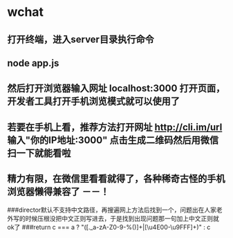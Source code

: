 # wchat #
## 打开终端，进入server目录执行命令 ##
## node app.js ##
## 然后打开浏览器输入网址  localhost:3000 打开页面，开发者工具打开手机浏览模式就可以使用了 ##
## 若要在手机上看，推荐方法打开网址 http://cli.im/url 输入"你的IP地址:3000" 点击生成二维码然后用微信扫一下就能看啦 ##
## 精力有限，在微信里看看就得了，各种稀奇古怪的手机浏览器懒得兼容了 －－！
###director默认不支持中文路径，再搜遍网上方法后找到一个，问题出在人家老外写的时候压根没把中文正则写进去，于是找到出现问题那一句加上中文正则就ok了
###return c === a ? "([._a-zA-Z0-9-%()]+|[\u4E00-\u9FFF]+)" : c
